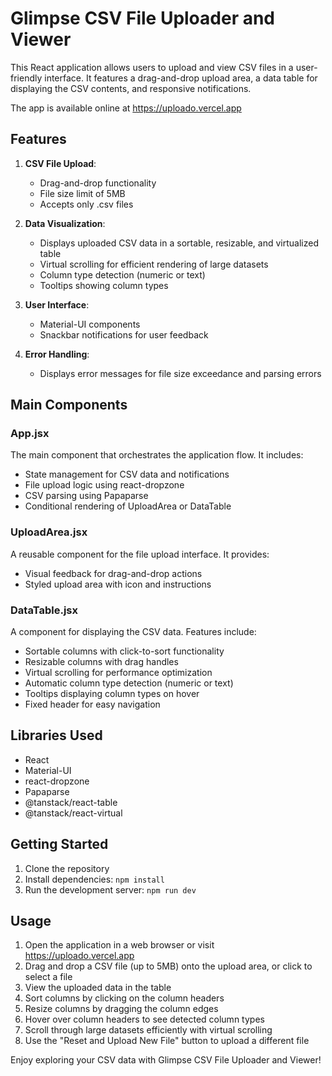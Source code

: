 # Glimpse CSV File Uploader and Viewer

This React application allows users to upload and view CSV files in a user-friendly interface. It features a drag-and-drop upload area, a data table for displaying the CSV contents, and responsive notifications.

The app is available online at https://uploado.vercel.app

## Features

1. **CSV File Upload**:

   - Drag-and-drop functionality
   - File size limit of 5MB
   - Accepts only .csv files

2. **Data Visualization**:

   - Displays uploaded CSV data in a sortable, resizable, and virtualized table
   - Virtual scrolling for efficient rendering of large datasets
   - Column type detection (numeric or text)
   - Tooltips showing column types

3. **User Interface**:

   - Material-UI components
   - Snackbar notifications for user feedback

4. **Error Handling**:
   - Displays error messages for file size exceedance and parsing errors

## Main Components

### App.jsx

The main component that orchestrates the application flow. It includes:

- State management for CSV data and notifications
- File upload logic using react-dropzone
- CSV parsing using Papaparse
- Conditional rendering of UploadArea or DataTable

### UploadArea.jsx

A reusable component for the file upload interface. It provides:

- Visual feedback for drag-and-drop actions
- Styled upload area with icon and instructions

### DataTable.jsx

A component for displaying the CSV data. Features include:

- Sortable columns with click-to-sort functionality
- Resizable columns with drag handles
- Virtual scrolling for performance optimization
- Automatic column type detection (numeric or text)
- Tooltips displaying column types on hover
- Fixed header for easy navigation

## Libraries Used

- React
- Material-UI
- react-dropzone
- Papaparse
- @tanstack/react-table
- @tanstack/react-virtual

## Getting Started

1. Clone the repository
2. Install dependencies: `npm install`
3. Run the development server: `npm run dev`

## Usage

1. Open the application in a web browser or visit https://uploado.vercel.app
2. Drag and drop a CSV file (up to 5MB) onto the upload area, or click to select a file
3. View the uploaded data in the table
4. Sort columns by clicking on the column headers
5. Resize columns by dragging the column edges
6. Hover over column headers to see detected column types
7. Scroll through large datasets efficiently with virtual scrolling
8. Use the "Reset and Upload New File" button to upload a different file

Enjoy exploring your CSV data with Glimpse CSV File Uploader and Viewer!
